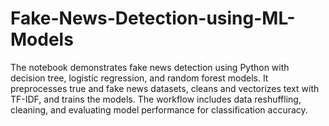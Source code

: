 # Fake-News-Detection-using-ML-Models
The notebook demonstrates fake news detection using Python with decision tree, logistic regression, and random forest models. It preprocesses true and fake news datasets, cleans and vectorizes text with TF-IDF, and trains the models. The workflow includes data reshuffling, cleaning, and evaluating model performance for classification accuracy.
